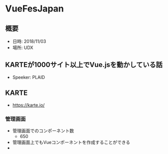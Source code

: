 # VueFesJapan

## 概要
* 日時: 2018/11/03
* 場所: UDX


## KARTEが1000サイト以上でVue.jsを動かしている話
* Speeker: PLAID

## KARTE
* https://karte.io/
### 管理画面
* 管理画面でのコンポーネント数
  - 650
* 管理画面上でもVueコンポーネントを作成することができる
* 
